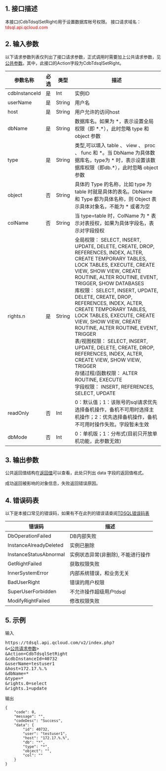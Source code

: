 ## 1. 接口描述
本接口(CdbTdsqlSetRight)用于设置数据库帐号权限。
接口请求域名：<font style="color:red">tdsql.api.qcloud.com</font>

## 2. 输入参数
以下请求参数列表仅列出了接口请求参数，正式调用时需要加上公共请求参数，见[公共参数](/doc/api/309/7016)。其中，此接口的Action字段为CdbTdsqlSetRight。

| 参数名称 | 必选  | 类型 | 描述 |
|---------|---------|---------|---------|
| cdbInstanceId | 是 | Int | 实例ID|
| userName | 是 | String | 用户名|
| host | 是 | String | 用户允许的访问host|
| dbName | 是 | String | 数据库名。如果为 \*，表示设置全局权限（即 \*.\*），此时忽略 type 和 object 参数|
| type | 是 | String | 类型,可以填入 table 、 view 、 proc 、 func 和 \*。当 DbName 为具体数据库名，type为 \* 时，表示设置该数据库权限（即db.*），此时忽略 object 参数|
| object | 否 | String | 具体的 Type 的名称，比如 type 为 table 时就是具体的表名。DbName 和 Type 都为具体名称，则 Object 表示具体对象名，不能为 \* 或者为空|
| colName | 否 | String | 当 type=table 时，ColName 为 \* 表示对表授权，如果为具体字段名，表示对字段授权|
| rights.n | 是 | String | 全局权限： SELECT, INSERT, UPDATE, DELETE, CREATE, DROP, REFERENCES, INDEX, ALTER, CREATE TEMPORARY TABLES, LOCK TABLES, EXECUTE, CREATE VIEW, SHOW VIEW, CREATE ROUTINE, ALTER ROUTINE, EVENT, TRIGGER, SHOW DATABASES <br> 库权限： SELECT, INSERT, UPDATE, DELETE, CREATE, DROP, REFERENCES, INDEX, ALTER, CREATE TEMPORARY TABLES, LOCK TABLES, EXECUTE, CREATE VIEW, SHOW VIEW, CREATE ROUTINE, ALTER ROUTINE, EVENT, TRIGGER <br>表/视图权限： SELECT, INSERT, UPDATE, DELETE, CREATE, DROP, REFERENCES, INDEX, ALTER, CREATE VIEW, SHOW VIEW, TRIGGER <br>存储过程/函数权限： ALTER ROUTINE, EXECUTE <br>字段权限： INSERT, REFERENCES, SELECT, UPDATE|
| readOnly | 否 | Int | 0：默认值；1：该账号的sql请求优先选择备机操作，备机不可用时选择主机操作；2：优先选择备机操作，备机不可用时操作失败。字段暂未生效|
| dbMode | 否 | Int | 0：单机版；1：分布式(目前只开放单机功能，此参数无效)|

## 3. 输出参数
公共返回值结构在[返回值](/doc/api/309/5381)可以查看，此处只列出 data 字段的返回值格式。

成功返回被影响的对象信息，失败返回错误原因。
## 4. 错误码表

以下是本接口常见的错误码，如果有不在此列的错误请查阅[TDSQL错误码表](/doc/api/309/7150)

| 错误码 | 描述 |
|---------|---------|
| DbOperationFailed | DB内部失败 |
| InstanceAlreadyDeleted | 实例已删除 |
| InstanceStatusAbnormal | 实例状态异常(非删除), 不能进行操作 |
| GetRightFailed | 获取权限失败 |
| InnerSystemError | 内部系统错误，和业务无关 |
| BadUserRight | 错误的用户权限 |
| SuperUserForbidden | 不允许操作超级用户tdsql |
| ModifyRightFailed | 修改权限失败 |
## 5. 示例
输入
<pre>
https://tdsql.api.qcloud.com/v2/index.php?
&<<a href="https://www.qcloud.com/doc/api/229/6976">公共请求参数</a>>
&Action=CdbTdsqlSetRight
&cdbInstanceId=40732
&userName=testuser1
&host=172.17.%.%
&dbName=*
&type=*
&rights.0=select
&rights.1=update
</pre>

输出
```
{
    "code": 0,
    "message": "",
    "codeDesc": "Success",
    "data": {
        "id": 40732,
        "user": "testuser1",
        "host": "172.17.%.%",
        "db": "*",
        "type": "*",
        "object": "",
        "col": ""
    }
}
```

